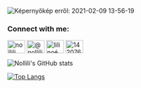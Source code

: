 ![Képernyőkép erről: 2021-02-09 13-56-19](https://user-images.githubusercontent.com/66601688/107370092-d2fed000-6ae2-11eb-9136-678dbcebfef4.png)



<h3 align="left">Connect with me:</h3>
<p align="left">
<a href="https://codepen.io/nollili" target="blank"><img align="center" src="https://cdn.jsdelivr.net/npm/simple-icons@3.0.1/icons/codepen.svg" alt="nollili" height="30" width="40" /></a>
<a href="https://dev.to/@nollili" target="blank"><img align="center" src="https://cdn.jsdelivr.net/npm/simple-icons@3.0.1/icons/dev-dot-to.svg" alt="@nollili" height="30" width="40" /></a>
<a href="https://linkedin.com/in/lili noémi verebélyi" target="blank"><img align="center" src="https://cdn.jsdelivr.net/npm/simple-icons@3.0.1/icons/linkedin.svg" alt="lili noémi verebélyi" height="30" width="40" /></a>
<a href="https://stackoverflow.com/users/14207645" target="blank"><img align="center" src="https://cdn.jsdelivr.net/npm/simple-icons@3.0.1/icons/stackoverflow.svg" alt="14207645" height="30" width="40" /></a>
</p>




![Nollili's GitHub stats](https://github-readme-stats.vercel.app/api?username=Nollili&show_icons=true&count_private=true&theme=tokyonight)
<br>

[![Top Langs](https://github-readme-stats.vercel.app/api/top-langs/?username=Nollili&langs_count=8&theme=tokyonight)](https://github.com/Nollili/github-readme-stats)











<!--
**Nollili/Nollili** is a ✨ _special_ ✨ repository because its `README.md` (this file) appears on your GitHub profile.

<img src="Képernyőkép erről: 2021-02-09 13-56-19.png" alt="Girl" height="300">
### Hi there 👋

[![Nollili's GitHub stats](https://github-readme-stats.vercel.app/api?username=Nollili)](https://github.com/Nollili/github-readme-stats)(https://github.com/Nollili/github-readme-stats)
![Nollili's GitHub stats](https://github-readme-stats.vercel.app/api?username=Nollili&count_private=true)
![Nollili's GitHub stats](https://github-readme-stats.vercel.app/api?username=Nollili&show_icons=true)

[![Top Langs](https://github-readme-stats.vercel.app/api/top-langs/?username=Nollili&theme=tokyonight)](https://github.com/Nollili/github-readme-stats)
<br>


Here are some ideas to get you started:

- 🔭 I’m currently working on ...
- 🌱 I’m currently learning ...
<codersrank-skills-chart username="nollili"></codersrank-skills-chart>
- 👯 I’m looking to collaborate on ...
- 🤔 I’m looking for help with ...
- 💬 Ask me about ...
- 📫 How to reach me: ...
- 😄 Pronouns: ...
- ⚡ Fun fact: ...
-->
